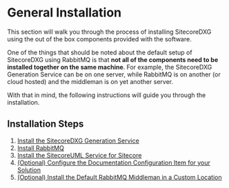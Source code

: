 # General Installation

This section will walk you through the process of installing SitecoreDXG using the out of the box components provided with the software.

One of the things that should be noted about the default setup of SitecoreDXG using RabbitMQ is that **not all of the components need to be installed together on the same machine**. For example, the SitecoreDXG Generation Service can be on one server, while RabbitMQ is on another \(or cloud hosted\) and the middleman is on yet another server.

With that in mind, the following instructions will guide you through the installation.

## Installation Steps

1. [Install the SitecoreDXG Generation Service](install-the-sitecoredxg-generation-service.md)
2. [Install RabbitMQ](install-rabbitmq.md)
3. [Install the SitecoreUML Service for Sitecore](install-the-sitecoreuml-service-for-sitecore.md)
4. [\(Optional\) Configure the Documentation Configuration Item for your Solution](optional-configure-the-documentation-configuration-item-for-your-solution.md)
5. [\(Optional\) Install the Default RabbitMQ Middleman in a Custom Location](optional-install-the-default-rabbitmq-middleman.md)

